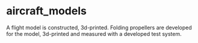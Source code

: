 # aircraft_models
A flight model is constructed, 3d-printed. 
Folding propellers are developed for the model, 3d-printed and measured with a developed test system.
